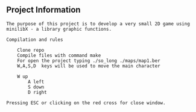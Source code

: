 ## Project Information


    The purpose of this project is to develop a very small 2D game using minilibX - a library graphic functions.

    Compilation and rules

        Clone repo
        Compile files with command make
        For open the project typing ./so_long ./maps/map1.ber
        W,A,S,D  keys will be used to move the main character

		W up
    		A left
    		S down
    		D right

	Pressing ESC or clicking on the red cross for close window.

<!-- ![So_Long](https://github.com/carlarfranca/so_long/blob/96dfbb0a0661ff6452d5b40ae71b4a058642a08b/so_long.gif) -->
